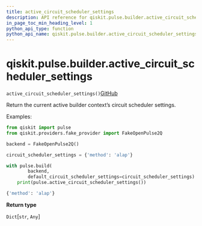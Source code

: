 ```yaml
---
title: active_circuit_scheduler_settings
description: API reference for qiskit.pulse.builder.active_circuit_scheduler_settings
in_page_toc_min_heading_level: 1
python_api_type: function
python_api_name: qiskit.pulse.builder.active_circuit_scheduler_settings
---
```


# qiskit.pulse.builder.active\_circuit\_scheduler\_settings

<span id="qiskit.pulse.builder.active_circuit_scheduler_settings" />

`active_circuit_scheduler_settings()`[GitHub](https://github.com/qiskit/qiskit/tree/stable/0.41/qiskit/pulse/builder.py "view source code")

Return the current active builder context’s circuit scheduler settings.

Examples:

```python
from qiskit import pulse
from qiskit.providers.fake_provider import FakeOpenPulse2Q

backend = FakeOpenPulse2Q()

circuit_scheduler_settings = {'method': 'alap'}

with pulse.build(
        backend,
        default_circuit_scheduler_settings=circuit_scheduler_settings):
    print(pulse.active_circuit_scheduler_settings())
```

```python
{'method': 'alap'}
```

**Return type**

`Dict`\[`str`, `Any`]

